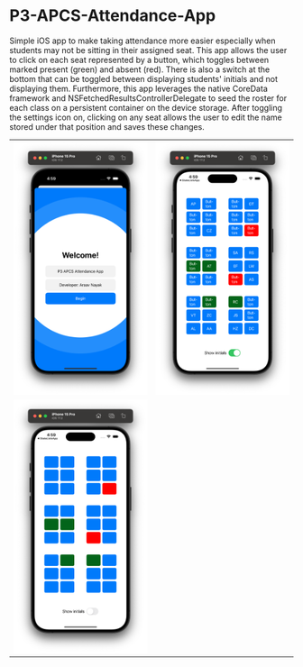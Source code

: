 # P3-APCS-Attendance-App

Simple iOS app to make taking attendance more easier especially when students may not be sitting in their assigned seat. This app allows the user to click on each seat represented by a button, which toggles between marked present (green) and absent (red). There is also a switch at the bottom that can be toggled between displaying students' initials and not displaying them. Furthermore, this app leverages the native CoreData framework and NSFetchedResultsControllerDelegate to seed the roster for each class on a persistent container on the device storage. After toggling the settings icon on, clicking on any seat allows the user to edit the name stored under that position and saves these changes.

<table>
  <tr>
    <td><img src="launchScreen.png" alt="Launch Screen"></td>
    <td><img src="attendanceWithInitials.png" alt="Attendance interface with initials displayed"></td>
  </tr>
  <tr>
    <td><img src="attendanceWOInitials.png" alt="Attendance interface without initials displayed"></td>
  </tr>
</table>



